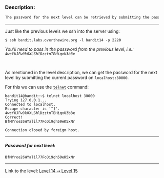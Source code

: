 ### Description:
```txt
The password for the next level can be retrieved by submitting the password of the current level to port 30000 on localhost.
```

---

Just like the previous levels we ssh into the server using:
```console
$ ssh bandit.labs.overthewire.org -l bandit14 -p 2220
```

_You'll need to pass in the password from the previous level, i.e.: `4wcYUJFw0k0XLShlDzztnTBHiqxU3b3e`_

<br>

As mentioned in the level description, we can get the password for the next level by submitting the current password on `localhost:30000`.

For this we can use the [`telnet`](https://linux.die.net/man/1/telnet) command:

```console
bandit14@bandit:~$ telnet localhost 30000
Trying 127.0.0.1...
Connected to localhost.
Escape character is '^]'.
4wcYUJFw0k0XLShlDzztnTBHiqxU3b3e
Correct!
BfMYroe26WYalil77FoDi9qh59eK5xNr

Connection closed by foreign host.
```


---

##### Password for next level:
    BfMYroe26WYalil77FoDi9qh59eK5xNr

---

Link to the level: [Level 14 ➙ Level 15](https://overthewire.org/wargames/bandit/bandit15.html)
